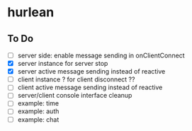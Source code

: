 # hurlean

## To Do
- [ ] server side: enable message sending in onClientConnect
- [x] server instance for server stop
- [x] server active message sending instead of reactive
- [ ] client instance ? for client disconnect ??
- [ ] client active message sending instead of reactive
- [ ] server/client console interface cleanup
- [ ] example: time
- [ ] example: auth
- [ ] example: chat
